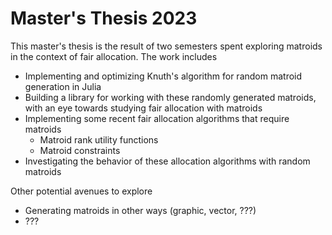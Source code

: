 # Master's Thesis 2023

This master's thesis is the result of two semesters spent exploring matroids in the context of fair allocation. The work includes

- Implementing and optimizing Knuth's algorithm for random matroid generation in Julia
- Building a library for working with these randomly generated matroids, with an eye towards studying fair allocation with matroids
- Implementing some recent fair allocation algorithms that require matroids
  - Matroid rank utility functions
  - Matroid constraints
- Investigating the behavior of these allocation algorithms with random matroids

Other potential avenues to explore

- Generating matroids in other ways (graphic, vector, ???)
- ???